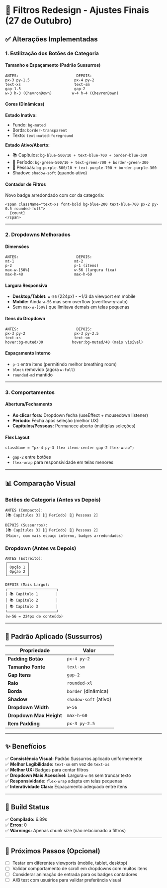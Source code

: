 # 🎨 Filtros Redesign - Ajustes Finais (27 de Outubro)

## ✅ Alterações Implementadas

### 1. **Estilização dos Botões de Categoria**

#### Tamanho e Espaçamento (Padrão Sussurros)

```
ANTES:                          DEPOIS:
px-3 py-1.5                    px-4 py-2
text-xs                        text-sm
gap-1.5                        gap-2
w-3 h-3 (ChevronDown)         w-4 h-4 (ChevronDown)
```

#### Cores (Dinâmicas)

**Estado Inativo:**

- Fundo: `bg-muted`
- Borda: `border-transparent`
- Texto: `text-muted-foreground`

**Estado Ativo/Aberto:**

- 📚 Capítulos: `bg-blue-500/10 + text-blue-700 + border-blue-300`
- 📅 Período: `bg-green-500/10 + text-green-700 + border-green-300`
- 👤 Pessoas: `bg-purple-500/10 + text-purple-700 + border-purple-300`
- Shadow: `shadow-soft` (quando ativo)

#### Contador de Filtros

Novo badge arredondado com cor da categoria:

```tsx
<span className="text-xs font-bold bg-blue-200 text-blue-700 px-2 py-0.5 rounded-full">
  {count}
</span>
```

---

### 2. **Dropdowns Melhorados**

#### Dimensões

```
ANTES:                          DEPOIS:
mt-1                           mt-2
p-2                            p-1 (itens)
max-w-[50%]                    w-56 (largura fixa)
max-h-48                       max-h-60
```

#### Largura Responsiva

- **Desktop/Tablet:** `w-56` (224px) - ~1/3 da viewport em mobile
- **Mobile:** Ainda `w-56` mas sem overflow (overflow-y-auto)
- Sem `max-w-[50%]` que limitava demais em telas pequenas

#### Itens do Dropdown

```
ANTES:                          DEPOIS:
px-3 py-2                      px-3 py-2.5
text-xs                        text-sm
hover:bg-muted/30             hover:bg-muted/40 (mais visível)
```

#### Espaçamento Interno

- `p-1` entre itens (permitindo melhor breathing room)
- `block` removido (agora `w-full`)
- `rounded-md` mantido

---

### 3. **Comportamentos**

#### Abertura/Fechamento

- **Ao clicar fora:** Dropdown fecha (useEffect + mousedown listener)
- **Período:** Fecha após seleção (melhor UX)
- **Capítulos/Pessoas:** Permanece aberto (múltiplas seleções)

#### Flex Layout

```tsx
className = "px-4 py-3 flex items-center gap-2 flex-wrap";
```

- `gap-2` entre botões
- `flex-wrap` para responsividade em telas menores

---

## 📊 Comparação Visual

### Botões de Categoria (Antes vs Depois)

```
ANTES (Compacto):
[📚 Capítulos 3] [📅 Período] [👤 Pessoas 2]

DEPOIS (Sussurros):
[📚 Capítulos 3] [📅 Período] [👤 Pessoas 2]
(Maior, com mais espaço interno, badges arredondados)
```

### Dropdown (Antes vs Depois)

```
ANTES (Estreito):
┌─────────┐
│ Opção 1 │
│ Opção 2 │
└─────────┘

DEPOIS (Mais Largo):
┌──────────────────────┐
│ 📚 Capítulo 1        │
│ 📚 Capítulo 2        │
│ 📚 Capítulo 3        │
└──────────────────────┘
(w-56 = 224px de conteúdo)
```

---

## 🔧 Padrão Aplicado (Sussurros)

| Propriedade             | Valor                 |
| ----------------------- | --------------------- |
| **Padding Botão**       | `px-4 py-2`           |
| **Tamanho Fonte**       | `text-sm`             |
| **Gap Itens**           | `gap-2`               |
| **Raio**                | `rounded-xl`          |
| **Borda**               | `border` (dinâmica)   |
| **Shadow**              | `shadow-soft` (ativo) |
| **Dropdown Width**      | `w-56`                |
| **Dropdown Max Height** | `max-h-60`            |
| **Item Padding**        | `px-3 py-2.5`         |

---

## ✨ Benefícios

✅ **Consistência Visual:** Padrão Sussurros aplicado uniformemente  
✅ **Melhor Legibilidade:** `text-sm` em vez de `text-xs`  
✅ **Melhor UX:** Badges para contar filtros  
✅ **Dropdown Mais Acessível:** Largura `w-56` sem truncar texto  
✅ **Responsividade:** `flex-wrap` adapta em telas pequenas  
✅ **Interatividade Clara:** Espaçamento adequado entre itens

---

## 🎯 Build Status

✅ **Compilado:** 6.89s  
✅ **Erros:** 0  
✅ **Warnings:** Apenas chunk size (não relacionado a filtros)

---

## 🚀 Próximos Passos (Opcional)

- [ ] Testar em diferentes viewports (mobile, tablet, desktop)
- [ ] Validar comportamento de scroll em dropdowns com muitos itens
- [ ] Considerar animação de entrada para os badges contadores
- [ ] A/B test com usuários para validar preferência visual
